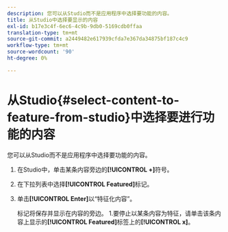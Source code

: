```yaml
---
description: 您可以从Studio而不是应用程序中选择要功能的内容。
title: 从Studio中选择要显示的内容
exl-id: b17e3c4f-6ec6-4c9b-9db0-5169cdb0ffaa
translation-type: tm+mt
source-git-commit: a2449482e617939cfda7e367da34875bf187c4c9
workflow-type: tm+mt
source-wordcount: '90'
ht-degree: 0%

---
```


# 从Studio{#select-content-to-feature-from-studio}中选择要进行功能的内容

您可以从Studio而不是应用程序中选择要功能的内容。

1. 在Studio中，单击某条内容旁边的&#x200B;**[!UICONTROL +]**&#x200B;符号。
1. 在下拉列表中选择&#x200B;**[!UICONTROL Featured]**&#x200B;标记。
1. 单击&#x200B;**[!UICONTROL Enter]**&#x200B;以“特征化内容”。

   标记将保存并显示在内容的旁边。 1.要停止以某条内容为特征，请单击该条内容上显示的&#x200B;**[!UICONTROL Featured]**&#x200B;标签上的&#x200B;**[!UICONTROL x]**。
